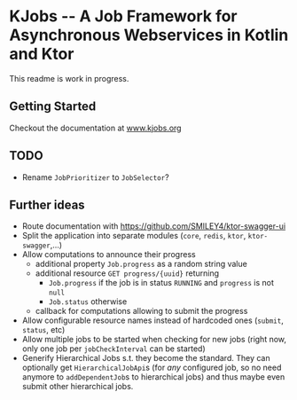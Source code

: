 # KJobs -- A Job Framework for Asynchronous Webservices in Kotlin and Ktor

This readme is work in progress.

## Getting Started

Checkout the documentation at www.kjobs.org

## TODO
- Rename `JobPrioritizer` to `JobSelector`?

## Further ideas
- Route documentation with https://github.com/SMILEY4/ktor-swagger-ui
- Split the application into separate modules (`core`, `redis`, `ktor`, `ktor-swagger`,...)
- Allow computations to announce their progress
  - additional property `Job.progress` as a random string value
  - additional resource `GET progress/{uuid}` returning
    - `Job.progress` if the job is in status `RUNNING` and `progress` is not `null`
    - `Job.status` otherwise
  - callback for computations allowing to submit the progress
- Allow configurable resource names instead of hardcoded ones (`submit`, `status`, etc)
- Allow multiple jobs to be started when checking for new jobs (right now, only one job per `jobCheckInterval` can be started)
- Generify Hierarchical Jobs s.t. they become the standard. They can optionally get `HierarchicalJobApi`s (for *any* configured job, so no need anymore to `addDependentJob`s to hierarchical jobs) and thus maybe even submit other hierarchical jobs.
